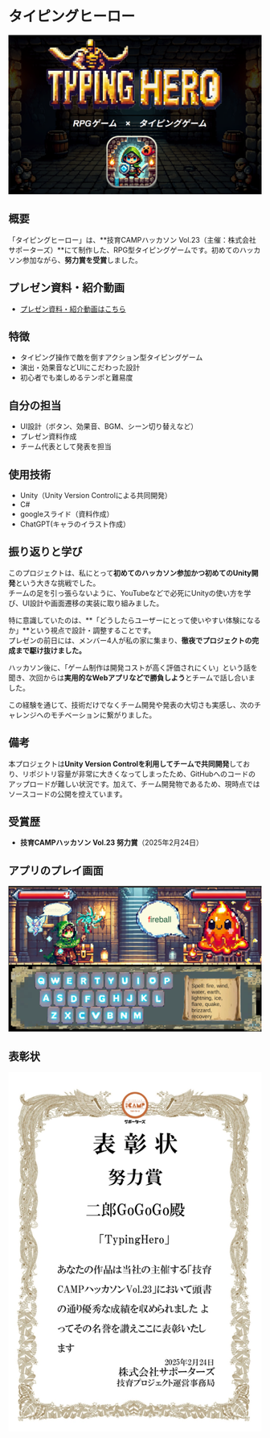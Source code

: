 # タイピングヒーロー
![プレイ画面](title.png)
## 概要
「タイピングヒーロー」は、**技育CAMPハッカソン Vol.23（主催：株式会社サポーターズ）**にて制作した、RPG型タイピングゲームです。初めてのハッカソン参加ながら、**努力賞を受賞**しました。

## プレゼン資料・紹介動画
- [プレゼン資料・紹介動画はこちら](https://docs.google.com/presentation/d/1sltSnanSDDQJQiWUmmAtSSk92EcbNvtpqkchCCC729k/edit?usp=sharing)

## 特徴
- タイピング操作で敵を倒すアクション型タイピングゲーム
- 演出・効果音などUIにこだわった設計
- 初心者でも楽しめるテンポと難易度

## 自分の担当
- UI設計（ボタン、効果音、BGM、シーン切り替えなど）
- プレゼン資料作成
- チーム代表として発表を担当

## 使用技術
- Unity（Unity Version Controlによる共同開発）
- C#
- googleスライド（資料作成）
- ChatGPT(キャラのイラスト作成）

## 振り返りと学び

このプロジェクトは、私にとって**初めてのハッカソン参加かつ初めてのUnity開発**という大きな挑戦でした。  
チームの足を引っ張らないように、YouTubeなどで必死にUnityの使い方を学び、UI設計や画面遷移の実装に取り組みました。

特に意識していたのは、**「どうしたらユーザーにとって使いやすい体験になるか」**という視点で設計・調整することです。  
プレゼンの前日には、メンバー4人が私の家に集まり、**徹夜でプロジェクトの完成まで駆け抜けました。**

ハッカソン後に、「ゲーム制作は開発コストが高く評価されにくい」という話を聞き、次回からは**実用的なWebアプリなどで勝負しよう**とチームで話し合いました。

この経験を通じて、技術だけでなくチーム開発や発表の大切さも実感し、次のチャレンジへのモチベーションに繋がりました。


## 備考
本プロジェクトは**Unity Version Controlを利用してチームで共同開発**しており、リポジトリ容量が非常に大きくなってしまったため、GitHubへのコードのアップロードが難しい状況です。加えて、チーム開発物であるため、現時点ではソースコードの公開を控えています。

## 受賞歴
- **技育CAMPハッカソン Vol.23 努力賞**（2025年2月24日）

## アプリのプレイ画面

![プレイ画面](battlescene.png)

## 表彰状
![表彰状](表彰状.png)

